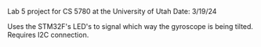 Lab 5 project for CS 5780 at the University of Utah
Date: 3/19/24

Uses the STM32F's LED's to signal which way the gyroscope is being tilted. Requires I2C connection.
